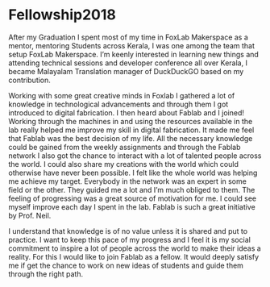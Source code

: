 # Fellowship2018

After my Graduation I spent most of my time in FoxLab Makerspace as a mentor, mentoring Students across Kerala, I was one among the team that setup FoxLab Makerspace. I’m keenly interested in learning new things and attending technical sessions and developer conference all over Kerala, I became Malayalam Translation manager of DuckDuckGO based on my contribution.

Working with some great creative minds in Foxlab I gathered a lot of knowledge in technological advancements and through them I got introduced to digital fabrication. I then heard about Fablab and I joined! Working through the machines in and using the resources available in the lab really helped me improve my skill in digital fabrication. It made me feel that Fablab was the best decision of my life. All the necessary knowledge could be gained from the weekly assignments and through the Fablab network I also got the chance to interact with a lot of talented people across the world. I could also share my creations with the world which could otherwise have never been possible. I felt like the whole world was helping me achieve my target. Everybody in the network was an expert in some field or the other. They guided me a lot and I’m much obliged to them. The feeling of progressing was a great source of motivation for me. I could see myself improve each day I spent in the lab. Fablab is such a great initiative by Prof. Neil.

I understand that knowledge is of no value unless it is shared and put to practice. I want to keep this pace of my progress and I feel it is my social commitment to inspire a lot of people across the world to make their ideas a reality. For this I would like to join Fablab as a fellow. It would deeply satisfy me if get the chance to work on new ideas of students and guide them through the right path.

